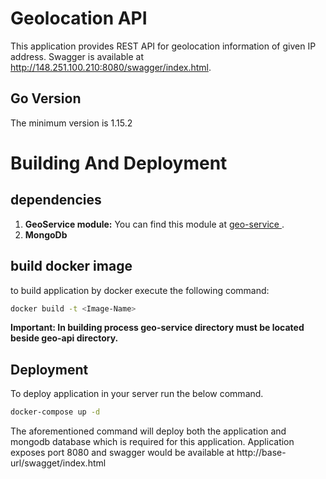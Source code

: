 # Geolocation API
This application provides REST API for geolocation information of
given IP address. Swagger is available at 
http://148.251.100.210:8080/swagger/index.html. 

## Go Version
The minimum version is 1.15.2

# Building And Deployment
## dependencies
1. **GeoService module:**
You can find this module at [geo-service
](https://github.com/mahmood8664/findhotel-geo/tree/master/geo-service). 
2. **MongoDb** 
## build docker image
to build application by docker execute the following command:
```bash
docker build -t <Image-Name>
```
**Important: In building process geo-service directory must be located 
beside geo-api directory.** 
## Deployment
To deploy application in your server run the below command.   
```bash
docker-compose up -d
```
The aforementioned command will deploy both the application and mongodb 
database which is required for this application. 
Application exposes port 8080 and swagger would be available at 
http://base-url/swagget/index.html

